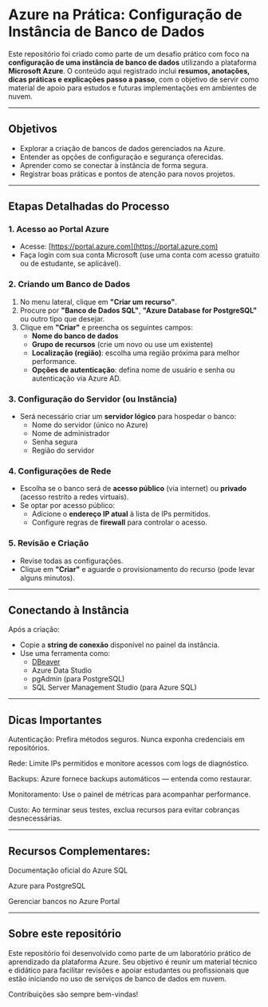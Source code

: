 # Azure na Prática: Configuração de Instância de Banco de Dados

Este repositório foi criado como parte de um desafio prático com foco na **configuração de uma instância de banco de dados** utilizando a plataforma **Microsoft Azure**. O conteúdo aqui registrado inclui **resumos, anotações, dicas práticas e explicações passo a passo**, com o objetivo de servir como material de apoio para estudos e futuras implementações em ambientes de nuvem.

---

## Objetivos

- Explorar a criação de bancos de dados gerenciados na Azure.
- Entender as opções de configuração e segurança oferecidas.
- Aprender como se conectar à instância de forma segura.
- Registrar boas práticas e pontos de atenção para novos projetos.

---

##  Etapas Detalhadas do Processo

### 1. Acesso ao Portal Azure
- Acesse: [https://portal.azure.com](https://portal.azure.com)
- Faça login com sua conta Microsoft (use uma conta com acesso gratuito ou de estudante, se aplicável).

### 2. Criando um Banco de Dados
1. No menu lateral, clique em **"Criar um recurso"**.
2. Procure por **"Banco de Dados SQL"**, **"Azure Database for PostgreSQL"** ou outro tipo que desejar.
3. Clique em **"Criar"** e preencha os seguintes campos:
   - **Nome do banco de dados**
   - **Grupo de recursos** (crie um novo ou use um existente)
   - **Localização (região)**: escolha uma região próxima para melhor performance.
   - **Opções de autenticação**: defina nome de usuário e senha ou autenticação via Azure AD.

### 3. Configuração do Servidor (ou Instância)
- Será necessário criar um **servidor lógico** para hospedar o banco:
  - Nome do servidor (único no Azure)
  - Nome de administrador
  - Senha segura
  - Região do servidor

### 4. Configurações de Rede
- Escolha se o banco será de **acesso público** (via internet) ou **privado** (acesso restrito a redes virtuais).
- Se optar por acesso público:
  - Adicione o **endereço IP atual** à lista de IPs permitidos.
  - Configure regras de **firewall** para controlar o acesso.

### 5. Revisão e Criação
- Revise todas as configurações.
- Clique em **"Criar"** e aguarde o provisionamento do recurso (pode levar alguns minutos).

---

## Conectando à Instância

Após a criação:

- Copie a **string de conexão** disponível no painel da instância.
- Use uma ferramenta como:
  - [DBeaver](https://dbeaver.io/)
  - Azure Data Studio
  - pgAdmin (para PostgreSQL)
  - SQL Server Management Studio (para Azure SQL)

---

## Dicas Importantes
Autenticação: Prefira métodos seguros. Nunca exponha credenciais em repositórios.

Rede: Limite IPs permitidos e monitore acessos com logs de diagnóstico.

Backups: Azure fornece backups automáticos — entenda como restaurar.

Monitoramento: Use o painel de métricas para acompanhar performance.

Custo: Ao terminar seus testes, exclua recursos para evitar cobranças desnecessárias.

---

## Recursos Complementares:
Documentação oficial do Azure SQL

Azure para PostgreSQL

Gerenciar bancos no Azure Portal

---

## Sobre este repositório
Este repositório foi desenvolvido como parte de um laboratório prático de aprendizado da plataforma Azure. Seu objetivo é reunir um material técnico e didático para facilitar revisões e apoiar estudantes ou profissionais que estão iniciando no uso de serviços de banco de dados em nuvem.

Contribuições são sempre bem-vindas! 
